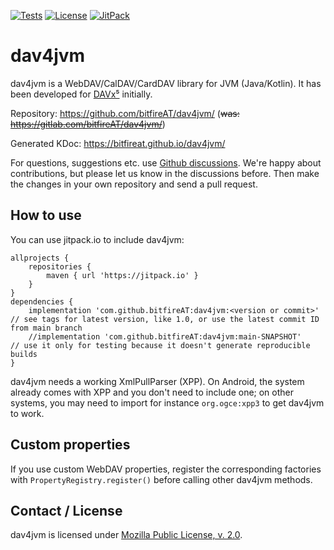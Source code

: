 
[![Tests](https://github.com/bitfireAT/dav4jvm/actions/workflows/test.yml/badge.svg)](https://github.com/bitfireAT/dav4jvm/actions/workflows/test.yml)
[![License](https://img.shields.io/github/license/bitfireAT/dav4jvm)](https://github.com/bitfireAT/dav4jvm/blob/main/LICENSE)
[![JitPack](https://img.shields.io/jitpack/v/github/bitfireAT/dav4jvm)](https://jitpack.io/#bitfireAT/dav4jvm)


# dav4jvm

dav4jvm is a WebDAV/CalDAV/CardDAV library for JVM (Java/Kotlin). It has
been developed for [DAVx⁵](https://www.davx5.com) initially.

Repository: https://github.com/bitfireAT/dav4jvm/
(~~was: https://gitlab.com/bitfireAT/dav4jvm/~~)

Generated KDoc: https://bitfireat.github.io/dav4jvm/

For questions, suggestions etc. use [Github discussions](https://github.com/bitfireAT/dav4jvm/discussions).
We're happy about contributions, but please let us know in the discussions before. Then make the changes
in your own repository and send a pull request.


## How to use

You can use jitpack.io to include dav4jvm:

    allprojects {
        repositories {
            maven { url 'https://jitpack.io' }
        }
    }
    dependencies {
        implementation 'com.github.bitfireAT:dav4jvm:<version or commit>'  // see tags for latest version, like 1.0, or use the latest commit ID from main branch
        //implementation 'com.github.bitfireAT:dav4jvm:main-SNAPSHOT'      // use it only for testing because it doesn't generate reproducible builds
    }

dav4jvm needs a working XmlPullParser (XPP). On Android, the system already comes with
XPP and you don't need to include one; on other systems, you may need to
import for instance `org.ogce:xpp3` to get dav4jvm to work.


## Custom properties

If you use custom WebDAV properties, register the corresponding factories with `PropertyRegistry.register()`
before calling other dav4jvm methods.


## Contact / License

dav4jvm is licensed under [Mozilla Public License, v. 2.0](LICENSE).


